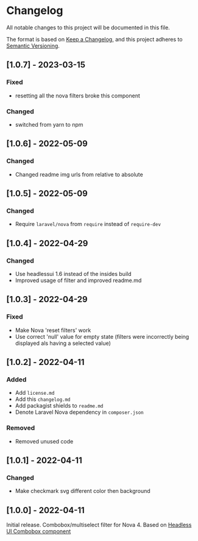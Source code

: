 # Changelog

All notable changes to this project will be documented in this file.

The format is based on [Keep a Changelog](https://keepachangelog.com/en/1.0.0/),
and this project adheres to [Semantic Versioning](https://semver.org/spec/v2.0.0.html).

## [1.0.7] - 2023-03-15

### Fixed
- resetting all the nova filters broke this component 

### Changed
- switched from yarn to npm

## [1.0.6] - 2022-05-09

### Changed
- Changed readme img urls from relative to absolute

## [1.0.5] - 2022-05-09

### Changed
- Require `laravel/nova` from `require` instead of `require-dev`

## [1.0.4] - 2022-04-29

### Changed
- Use headlessui 1.6 instead of the insides build
- Improved usage of filter and improved readme.md

## [1.0.3] - 2022-04-29

### Fixed
- Make Nova 'reset filters' work
- Use correct 'null' value for empty state (filters were incorrectly being displayed als having a selected value)

## [1.0.2] - 2022-04-11

### Added
- Add `license.md`
- Add this `changelog.md`
- Add packagist shields to `readme.md`
- Denote Laravel Nova dependency in `composer.json`

### Removed
- Removed unused code

## [1.0.1] - 2022-04-11

### Changed
- Make checkmark svg different color then background

## [1.0.0] - 2022-04-11

Initial release.
Combobox/multiselect filter for Nova 4. Based on [Headless UI Combobox component](https://headlessui.dev/vue/combobox)

